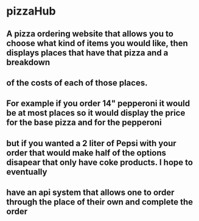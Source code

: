# pizzaHub

## A pizza ordering website that allows you to choose what kind of items you would like, then displays places that have that pizza and a breakdown 
## of the costs of each of those places.
## For example if you order 14" pepperoni it would be at most places so it would display the price for the base pizza and for the pepperoni
## but if you wanted a 2 liter of Pepsi with your order that would make half of the options disapear that only have coke products. I hope to eventually 
## have an api system that allows one to order through the place of their own and complete the order
